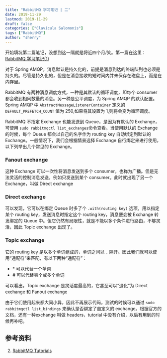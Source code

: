 ```yaml
---
title: "RabbitMQ 学习笔记 | 二" 
date: 2019-11-29
lastmod: 2019-11-29
draft: false
categories: ["Clavicula Salomonis"]
tags: ["RabbitMQ"]
author: "sherry"
---
```

开始填坑第二篇笔记，没想到这一隔就是将近四个月/笑。第一篇在这里：[RabbitMQ 学习笔记(1)](https://wanmei.ml/snow/post/study-note-of-rabbitmq-1/)

对于 Spring AMQP，消息默认是持久化的，前提是消息到达的终端队列也必须是持久的。尽管是持久化的，但是在消息接收的短时间内并未保存在磁盘上，而是在内存里。

RabbitMQ 有两种消息调度方式，一种是其默认的循环调度，即每个 consumer 都会收到相同数量的消息。另一种是公平调度，为 Spring AMQP 的默认配置。Spring AMQP 中 `AbstractMessageListenerContainer` 定义的 `DEFAULT_PREFETCH_COUNT` 值为 250,如果将其设置为 1,则将会变为循环调度。

<!--more-->

RabbitMQ 不指定 Exchange 也能发送到 Queue，是因为有默认的 Exchange，可使用 `sudo rabbitmqctl list_exchanges`命令查看。当使用默认的 Exchange 的时候，每个 Queue 都会以自己的名字作为 routing key 自动绑定到默认的 Exchange。一般情况下，我们会根据情景选择 Exchange 自行绑定来进行使用，以下列举出几个常见的 Exchange。

### Fanout exchange

这种 Exchange 可以一次性将消息发送到多个 consumer，也称为广播。但是无法灵活的控制消息发送，例如只发送到某个 consumer。此时就出现了另一个 Exchange，叫做 Direct exchange

### Direct exchange

可以发现，它可以在绑定 Queue 时多了个 `.with(routing key)` 选项，用以指定某个 routing key，发送消息时指定这个 routing key，消息便会被 Exchange 转发绑定的 Queue 中。但它仍然有局限性，就是不能以多个条件进行路由，不够灵活，因此 Topic exchange 出现了。

### Topic exchange

它的 routing key 是以多个单词组成的，单词之间以 `.` 隔开。因此我们就可以使用“通配符”来匹配，有以下两种“通配符”：

- \* 可以代替一个单词
- \# 可以代替零个或多个单词

可以看出，Topic exchange 是灵活度最高的，它甚至可以“退化”为 Direct exchange 和 Fanout exchange

由于它们使用起来都大同小异，因此不再展示代码，测试的时候可以通过 `sudo rabbitmqctl list_bindings` 来确认是否绑定了自定义的 exchange。根据官方的文档，还有一种exchange 叫做 headers，tutorial 中没有介绍，以后有用到的时候再补吧。

## 参考资料

2. [RabbitMQ Tutorials](https://www.rabbitmq.com/getstarted.html)
